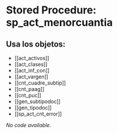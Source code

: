 # Stored Procedure: sp_act_menorcuantia

## Usa los objetos:
- [[act_activos]]
- [[act_clases]]
- [[act_inf_con]]
- [[act_vargen]]
- [[cnt_cuadre_subtip]]
- [[cnt_paag]]
- [[cnt_puc]]
- [[gen_subtipodoc]]
- [[gen_tipodoc]]
- [[sp_act_cnt_error]]

*No code available.*

